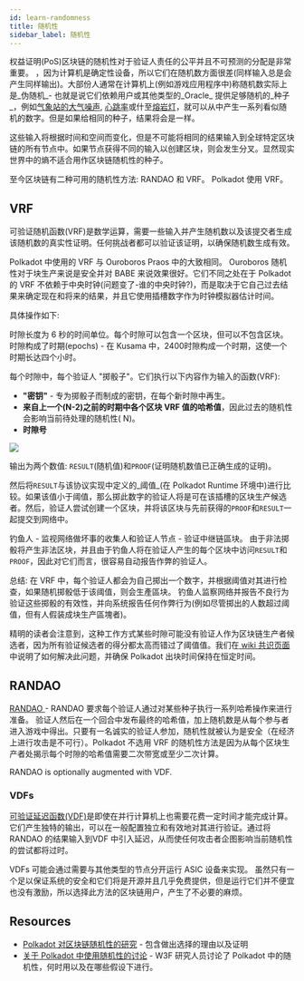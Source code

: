 ```yaml
---
id: learn-randomness
title: 随机性
sidebar_label: 随机性
---
```


权益证明(PoS)区块链的随机性对于验证人责任的公平并且不可预测的分配是非常重要。 ，因为计算机是确定性设备，所以它们在随机数方面很差(同样输入总是会产生同样输出)。大部份人通常在计算机上(例如游戏应用程序中)称随机数实际上是_伪随机_- 也就是说它们依赖用户或其他类型的_Oracle_ 提供足够随机的_种子_，例如[气象站的大气噪声](https://www.random.org/randomness/), [心跳率](https://mdpi.altmetric.com/details/47574324)或什至[熔岩灯](https://en.wikipedia.org/wiki/Lavarand)，就可以从中产生一系列看似随机的数字。但是如果给相同的种子，结果将会是一样。

这些输入将根据时间和空间而变化，但是不可能将相同的结果输入到全球特定区块链的所有节点中。如果节点获得不同的输入以创建区块，则会发生分叉。显然现实世界中的熵不适合用作区块链随机性的种子。

至今区块链有二种可用的随机性方法: RANDAO 和 VRF。 Polkadot 使用 VRF。

## VRF

可验证随机函数(VRF)是数学运算，需要一些输入并产生随机数以及该提交者生成该随机数的真实性证明。任何挑战者都可以验证该证明，以确保随机数生成有效。

Polkadot 中使用的 VRF 与 Ouroboros Praos 中的大致相同。 Ouroboros 随机性对于块生产来说是安全并对 BABE 来说效果很好。它们不同之处在于 Polkadot 的 VRF 不依赖于中央时钟(问题变了-谁的中央时钟?)，而是取决于它自己过去结果来确定现在和将来的结果，并且它使用插槽数字作为时钟模拟器估计时间。

具体操作如下:

时隙长度为 6 秒的时间单位。每个时隙可以包含一个区块，但可以不包含区块。时隙构成了时期(epochs) - 在 Kusama 中，2400时隙构成一个时期，这使一个时期长达四个小时。

每个时隙中，每个验证人 "掷骰子"。它们执行以下内容作为输入的函数(VRF):

- **"密钥"** - 专为掷骰子而制成的密钥，在每个新时隙中再生。
- **来自上一个(N-2)之前的时期中各个区块 VRF 值的哈希值**，因此过去的随机性会影响当前待处理的随机性( N)。
- **时隙号**

![](assets/VRF_babe.png)

输出为两个数值: ` RESULT `(随机值)和` PROOF `(证明随机数值已正确生成的证明)。

然后将` RESULT `与该协议实现中定义的_阈值_(在 Polkadot Runtime 环境中)进行比较。如果该值小于阈值，那么掷此数字的验证人将是可在该插槽的区块生产候选者。然后，验证人尝试创建一个区块，并将该区块与先前获得的` PROOF `和` RESULT `一起提交到网络中。

钓鱼人 - 监视网络做坏事的收集人和验证人节点 - 验证中继链區块。 由于非法掷骰将产生非法区块，并且由于钓鱼人将在验证人产生的每个区块中访问` RESULT `和` PROOF `，因此对它们而言，很容易自动报告作弊的验证人。

总结: 在 VRF 中，每个验证人都会为自己掷出一个数字，并根据阈值对其进行检查，如果随机掷骰低于该阈值，则会生產區块。 钓鱼人监察网络并报告不良行为验证这些掷骰的有效性，并向系统报告任何作弊行为(例如尽管掷出的人数超过阈值，但有人假装成块生产區塊者)。

精明的读者会注意到，这种工作方式某些时隙可能没有验证人作为区块链生产者候选者，因为所有验证候选者的得分都太高而错过了阈值值。我们在[ wiki 共识页面](learn-consensus)中说明了如何解决此问题，并确保 Polkadot 出块时间保持在恒定时间。

## RANDAO

[ RANDAO ](https://github.com/randao/randao) - RANDAO 要求每个验证人通过对某些种子执行一系列哈希操作来进行准备。 验证人然后在一个回合中发布最终的哈希值，加上随机数是从每个参与者进入游戏中得出。只要有一名诚实的验证人参加，随机性就被认为是安全（在经济上进行攻击是不可行）。Polkadot 不选用 VRF 的随机性方法是因为从每个区块生产者处揭示每个时隙的哈希值需要二次带宽或至少二次计算。

RANDAO is optionally augmented with VDF.

### VDFs

[可验证延迟函数(VDF)](https://vdfresearch.org/)是即使在并行计算机上也需要花费一定时间才能完成计算。它们产生独特的输出，可以在一般配置独立和有效地对其进行验证。通过将 RANDAO 的结果输入到VDF 中引入延迟，从而使任何攻击者企图影响当前随机性的尝试都将过时。

VDFs 可能会通过需要与其他类型的节点分开运行 ASIC 设备来实现。 虽然只有一个足以保证系统的安全和它们将是开源并且几乎免费提供，但是运行它们并不便宜也没有激励，所以选择此方法的区块链用户，产生了不必要的麻烦。

## Resources

- [ Polkadot 对区块链随机性的研究](https://research.web3.foundation/en/latest/polkadot/BABE/sortition/) - 包含做出选择的理由以及证明
- [关于 Polkadot 中使用随机性的讨论](https://github.com/paritytech/ink/issues/57) - W3F 研究人员讨论了 Polkadot 中的随机性，何时用以及在哪些假设下进行。
